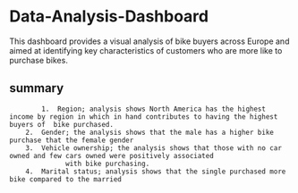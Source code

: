 # Data-Analysis-Dashboard
This dashboard provides a visual analysis of bike buyers across Europe and aimed at identifying key characteristics of customers who are more like to purchase bikes.
## summary	
			1.	Region; analysis shows North America has the highest income by region in which in hand contributes to having the highest buyers of  bike purchased.
		2.	Gender; the analysis shows that the male has a higher bike purchase that the female gender
		3.	Vehicle ownership; the analysis shows that those with no car owned and few cars owned were positively associated 
                  with bike purchasing. 
		4.	Marital status; analysis shows that the single purchased more bike compared to the married 
